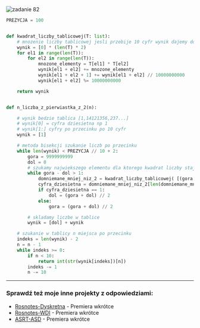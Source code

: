 <picture>
  <source srcset="../../srt/zbior_zadan/82.png" media="(prefers-color-scheme: light)">
  <source srcset="../../srt/zbior_zadan/black_82.png" media="(prefers-color-scheme: dark)">
  <img src="../../srt/zbior_zadan/black_82.png" alt="zadanie 82">
</picture>

```python
PREZYCJA = 100


def kwadrat_liczby_tablicowej(T: list):
    # mnozenie liczby tablicowej jesli przebije 10 cyfr wynik dajemy do nasten tablicy
    wynik = [0] * (len(T) * 2)
    for el1 in range(len(T)):
        for el2 in range(len(T)):
            mnozone_elementy = T[el1] * T[el2]
            wynik[el1 + el2] += mnozone_elementy
            wynik[el1 + el2 + 1] += wynik[el1 + el2] // 10000000000
            wynik[el1 + el2] %= 10000000000

    return wynik


def n_liczba_z_pierwiastka_z_2(n):

    # wynik bedzie tablica [1,14121356,237...]
    # wynik[0] = cyfra dziesietna np 1
    # wynik[1:] cyfry po przecinku po 10 cyfr
    wynik = [1]

    # metoda bisekcji szukanie liczb po przecinku
    while len(wynik) < PREZYCJA // 10 + 2:
        gora = 9999999999
        dol = 0
        # szukamy najwiekszego elementu dla ktorego kwadrat liczby staje sie 2 i bierzmy o jeden mniejszy
        while gora - dol > 1:
            domniemane_mniej_niz_2 = kwadrat_liczby_tablicowej( [(gora + dol) // 2] + wynik)
            cyfra_dziesietna = domniemane_mniej_niz_2[len(domniemane_mniej_niz_2) - 2]
            if cyfra_dziesietna == 1:
                dol = (gora + dol) // 2
            else:
                gora = (gora + dol) // 2

        # skladamy liczbe w tablice
        wynik = [dol] + wynik

    # szukanie w tablicy n miejsca po przecinku
    indeks = len(wynik) - 2
    n = n - 1
    while indeks >= 0:
        if n < 10:
            return int(str(wynik[indeks])[n])
        indeks -= 1
        n -= 10

```

---
### Sprawdź też moje inne projekty z odpowiedziami:
- [Rosnotes-Dyskretna](https://github.com/kamilGie/Rosnotes-Dyskretna) - Premiera wkrótce
- [Rosnotes-WDI](https://github.com/kamilGie/Rosnotes-WDI) - Premiera wkrótce
- [ASRT-ASD](https://github.com/kamilGie/Rosnotes-Dyskretna) - Premiera wkrótce
